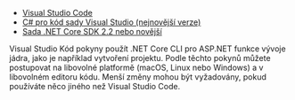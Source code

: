 * [Visual Studio Code](https://code.visualstudio.com/download)
* [C# pro kód sady Visual Studio (nejnovější verze)](https://marketplace.visualstudio.com/items?itemName=ms-dotnettools.csharp)
* [Sada .NET Core SDK 2.2 nebo novější](https://dotnet.microsoft.com/download/dotnet-core)

Visual Studio Kód pokyny použít .NET Core CLI pro ASP.NET funkce vývoje jádra, jako je například vytvoření projektu. Podle těchto pokynů můžete postupovat na libovolné platformě (macOS, Linux nebo Windows) a v libovolném editoru kódu. Menší změny mohou být vyžadovány, pokud používáte něco jiného než Visual Studio Code.
